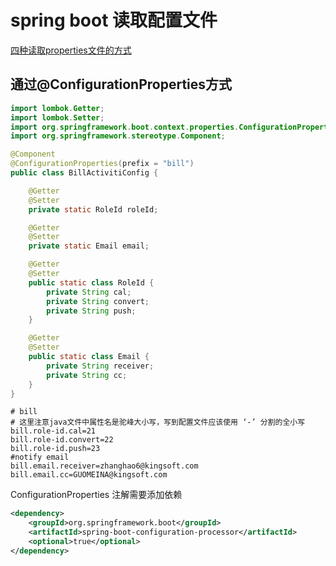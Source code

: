 # spring boot 读取配置文件

[四种读取properties文件的方式](https://www.imooc.com/article/18252)

## 通过@ConfigurationProperties方式

```java 读取配置文件
import lombok.Getter;
import lombok.Setter;
import org.springframework.boot.context.properties.ConfigurationProperties;
import org.springframework.stereotype.Component;

@Component
@ConfigurationProperties(prefix = "bill")
public class BillActivitiConfig {

    @Getter
    @Setter
    private static RoleId roleId;

    @Getter
    @Setter
    private static Email email;

    @Getter
    @Setter
    public static class RoleId {
        private String cal;
        private String convert;
        private String push;
    }

    @Getter
    @Setter
    public static class Email {
        private String receiver;
        private String cc;
    }
}
```

```properties application-dev.properties
# bill
# 这里注意java文件中属性名是驼峰大小写，写到配置文件应该使用 ‘-’ 分割的全小写
bill.role-id.cal=21
bill.role-id.convert=22
bill.role-id.push=23
#notify email
bill.email.receiver=zhanghao6@kingsoft.com
bill.email.cc=GUOMEINA@kingsoft.com
```

ConfigurationProperties 注解需要添加依赖

```xml pom.xml
<dependency>
    <groupId>org.springframework.boot</groupId>
    <artifactId>spring-boot-configuration-processor</artifactId>
    <optional>true</optional>
</dependency>
```